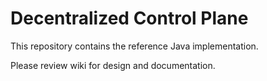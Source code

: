 # Decentralized Control Plane

This repository contains the reference Java implementation.

Please review wiki for design and documentation.
